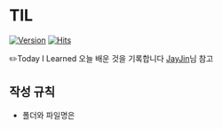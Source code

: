 # TIL
[![Version](https://img.shields.io/badge/version-2020.01.03-orange.svg)](./VERSION)
[![Hits](https://hits.seeyoufarm.com/api/count/incr/badge.svg?url=https://github.com/jdaun/TIL)](https://hits.seeyoufarm.com/)

:pencil2:Today I Learned 오늘 배운 것을 기록합니다
[JayJin](https://github.com/milooy/TIL)님 참고


  

## 작성 규칙

* 폴더와 파일명은 
